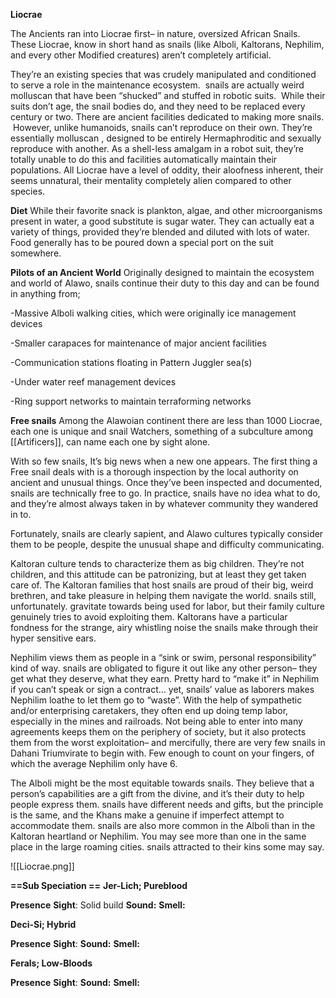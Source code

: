 **Liocrae**

The Ancients ran into Liocrae first– in nature, oversized African Snails. These Liocrae, know in short hand as snails (like Alboli, Kaltorans, Nephilim, and every other Modified creatures) aren’t completely artificial.

They’re an existing species that was crudely manipulated and conditioned to serve a role in the maintenance ecosystem.  snails are actually weird molluscan  that have been “shucked” and stuffed in robotic suits.  While their suits don’t age, the snail bodies do, and they need to be replaced every century or two. There are ancient facilities dedicated to making more snails.  However, unlike humanoids, snails can’t reproduce on their own. They’re essentially molluscan , designed to be entirely Hermaphroditic and sexually reproduce with another. As a shell-less amalgam in a robot suit, they’re totally unable to do this and facilities automatically maintain their populations. All Liocrae have a level of oddity, their aloofness inherent, their seems unnatural, their mentality completely alien compared to other species.

**Diet**
While their favorite snack is plankton, algae, and other microorganisms present in water, a good substitute is sugar water. They can actually eat a variety of things, provided they’re blended and diluted with lots of water. Food generally has to be poured down a special port on the suit somewhere.

**Pilots of an Ancient World**
Originally designed to maintain the ecosystem and world of Alawo, snails continue their duty to this day and can be found in anything from;

-Massive Alboli walking cities, which were originally ice management devices

-Smaller carapaces for maintenance of major ancient facilities

-Communication stations floating in Pattern Juggler sea(s)

-Under water reef management devices

-Ring support networks to maintain terraforming networks

**Free snails**
Among the Alawoian continent there are less than 1000 Liocrae, each one is unique and snail Watchers, something of a subculture among [[Artificers]], can name each one by sight alone.  
  
With so few snails, It’s big news when a new one appears. The first thing a Free snail deals with is a thorough inspection by the local authority on ancient and unusual things. Once they’ve been inspected and documented, snails are technically free to go. In practice, snails have no idea what to do, and they’re almost always taken in by whatever community they wandered in to.  
  
Fortunately, snails are clearly sapient, and Alawo cultures typically consider them to be people, despite the unusual shape and difficulty communicating.  
  
Kaltoran culture tends to characterize them as big children. They’re not children, and this attitude can be patronizing, but at least they get taken care of. The Kaltoran families that host snails are proud of their big, weird brethren, and take pleasure in helping them navigate the world. snails still, unfortunately. gravitate towards being used for labor, but their family culture genuinely tries to avoid exploiting them. Kaltorans have a particular fondness for the strange, airy whistling noise the snails make through their hyper sensitive ears.

Nephilim views them as people in a “sink or swim, personal responsibility” kind of way. snails are obligated to figure it out like any other person– they get what they deserve, what they earn. Pretty hard to “make it” in Nephilim if you can’t speak or sign a contract… yet, snails’ value as laborers makes Nephilim loathe to let them go to “waste”. With the help of sympathetic and/or enterprising caretakers, they often end up doing temp labor, especially in the mines and railroads. Not being able to enter into many agreements keeps them on the periphery of society, but it also protects them from the worst exploitation– and mercifully, there are very few snails in Dahani Triumvirate to begin with. Few enough to count on your fingers, of which the average Nephilim only have 6.

The Alboli might be the most equitable towards snails. They believe that a person’s capabilities are a gift from the divine, and it’s their duty to help people express them. snails have different needs and gifts, but the principle is the same, and the Khans make a genuine if imperfect attempt to accommodate them. snails are also more common in the Alboli than in the Kaltoran heartland or Nephilim. You may see more than one in the same place in the large roaming cities. snails attracted to their kins some may say.

![[Liocrae.png]]

**==Sub Speciation ==**
**Jer-Lich; Pureblood**

**Presence** 
**Sight**: Solid build
**Sound:** 
**Smell:** 

**Deci-Si; Hybrid**


**Presence** 
**Sight**:
**Sound:** 
**Smell:** 

**Ferals; Low-Bloods**


**Presence** 
**Sight**:
**Sound:** 
**Smell:** 

